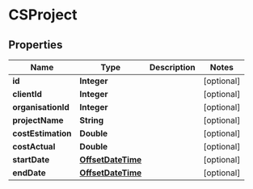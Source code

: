 
# CSProject

## Properties
Name | Type | Description | Notes
------------ | ------------- | ------------- | -------------
**id** | **Integer** |  |  [optional]
**clientId** | **Integer** |  |  [optional]
**organisationId** | **Integer** |  |  [optional]
**projectName** | **String** |  |  [optional]
**costEstimation** | **Double** |  |  [optional]
**costActual** | **Double** |  |  [optional]
**startDate** | [**OffsetDateTime**](OffsetDateTime.md) |  |  [optional]
**endDate** | [**OffsetDateTime**](OffsetDateTime.md) |  |  [optional]



